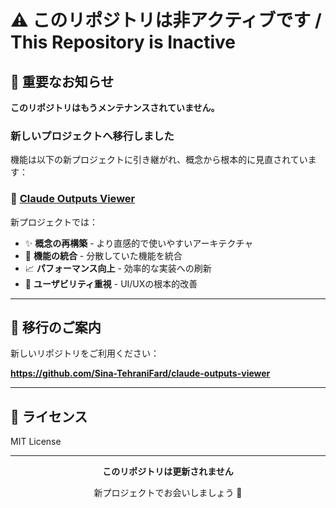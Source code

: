 # ⚠️ このリポジトリは非アクティブです / This Repository is Inactive

## 📢 重要なお知らせ

**このリポジトリはもうメンテナンスされていません。**

### 新しいプロジェクトへ移行しました

機能は以下の新プロジェクトに引き継がれ、概念から根本的に見直されています：

### 🚀 [Claude Outputs Viewer](https://github.com/Sina-TehraniFard/claude-outputs-viewer)

新プロジェクトでは：
- ✨ **概念の再構築** - より直感的で使いやすいアーキテクチャ
- 🔄 **機能の統合** - 分散していた機能を統合
- 📈 **パフォーマンス向上** - 効率的な実装への刷新
- 🎯 **ユーザビリティ重視** - UI/UXの根本的改善

---

## 🔗 移行のご案内

新しいリポジトリをご利用ください：

**https://github.com/Sina-TehraniFard/claude-outputs-viewer**

---

## 📄 ライセンス

MIT License

---

<div align="center">

**このリポジトリは更新されません**

新プロジェクトでお会いしましょう 👋

</div>